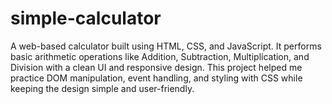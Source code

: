 # simple-calculator
A web-based calculator built using HTML, CSS, and JavaScript. It performs basic arithmetic operations like Addition, Subtraction, Multiplication, and Division with a clean UI and responsive design. This project helped me practice DOM manipulation, event handling, and styling with CSS while keeping the design simple and user-friendly.
